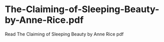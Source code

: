 # The-Claiming-of-Sleeping-Beauty-by-Anne-Rice.pdf
Read The Claiming of Sleeping Beauty by Anne Rice pdf
